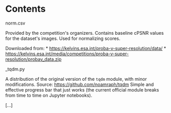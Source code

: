 
# Contents #


norm.csv

Provided by the competition's organizers.
Contains baseline cPSNR values for the dataset's images. Used for normalizing scores.

Downloaded from:
	* https://kelvins.esa.int/proba-v-super-resolution/data/
	* https://kelvins.esa.int/media/competitions/proba-v-super-resolution/probav_data.zip


_tqdm.py

A distribution of the original version of the `tqdm` module, with minor modifications. Source: https://github.com/noamraph/tqdm
Simple and effective progress bar that just works (the current official module breaks from time to time on Jupyter notebooks).


[...]
